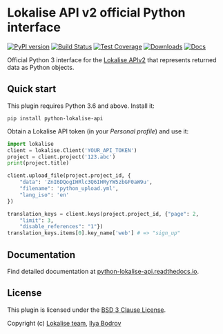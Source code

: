 # Lokalise API v2 official Python interface

[![PyPI version](https://badge.fury.io/py/python-lokalise-api.svg)](https://badge.fury.io/py/python-lokalise-api)
[![Build Status](https://travis-ci.com/lokalise/python-lokalise-api.svg?branch=master)](https://travis-ci.com/github/lokalise/python-lokalise-api)
[![Test Coverage](https://codecov.io/gh/lokalise/python-lokalise-api/graph/badge.svg)](https://codecov.io/gh/lokalise/python-lokalise-api)
[![Downloads](https://pepy.tech/badge/python-lokalise-api)](https://pepy.tech/project/python-lokalise-api)
[![Docs](https://readthedocs.org/projects/python-lokalise-api/badge/?version=latest&style=flat)](https://python-lokalise-api.readthedocs.io)

Official Python 3 interface for the [Lokalise APIv2](https://app.lokalise.com/api2docs) that represents returned data as Python objects.

## Quick start

This plugin requires Python 3.6 and above. Install it:

    pip install python-lokalise-api

Obtain a Lokalise API token (in your *Personal profile*) and use it:

```python
import lokalise
client = lokalise.Client('YOUR_API_TOKEN')
project = client.project('123.abc')
print(project.title)

client.upload_file(project.project_id, {
    "data": 'ZnI6DQogIHRlc3Q6IHRyYW5zbGF0aW9u',
    "filename": 'python_upload.yml',
    "lang_iso": 'en'
})

translation_keys = client.keys(project.project_id, {"page": 2,
    "limit": 3,
    "disable_references": "1"})
translation_keys.items[0].key_name['web'] # => "sign_up"
```

## Documentation

Find detailed documentation at [python-lokalise-api.readthedocs.io](https://python-lokalise-api.readthedocs.io).

## License

This plugin is licensed under the [BSD 3 Clause License](https://github.com/lokalise/python-lokalise-api/blob/master/LICENSE).

Copyright (c) [Lokalise team](https://lokalise.com), [Ilya Bodrov](http://bodrovis.tech)
